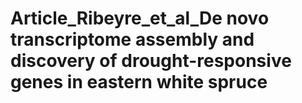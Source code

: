 # Article_Ribeyre_et_al_De novo transcriptome assembly and discovery of drought-responsive genes in eastern white spruce
